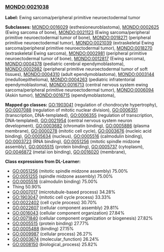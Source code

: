 
### [MONDO:0021038](http://purl.obolibrary.org/obo/MONDO_0021038)
**Label:** Ewing sarcoma/peripheral primitive neuroectodermal tumor

**Subclasses:** [MONDO:0016029](http://purl.obolibrary.org/obo/MONDO_0016029) (esthesioneuroblastoma), [MONDO:0002625](http://purl.obolibrary.org/obo/MONDO_0002625) (Ewing sarcoma of bone), [MONDO:0021123](http://purl.obolibrary.org/obo/MONDO_0021123) (Ewing sarcoma/peripheral primitive neuroectodermal tumor of bone), [MONDO:0018271](http://purl.obolibrary.org/obo/MONDO_0018271) (peripheral primitive neuroectodermal tumor), [MONDO:0021039](http://purl.obolibrary.org/obo/MONDO_0021039) (extraskeletal Ewing sarcoma/peripheral primitive neuroectodermal tumor), [MONDO:0018270](http://purl.obolibrary.org/obo/MONDO_0018270) (extraskeletal Ewing sarcoma), [MONDO:0002981](http://purl.obolibrary.org/obo/MONDO_0002981) (peripheral primitive neuroectodermal tumor of bone), [MONDO:0012817](http://purl.obolibrary.org/obo/MONDO_0012817) (Ewing sarcoma), [MONDO:0004378](http://purl.obolibrary.org/obo/MONDO_0004378) (pediatric cerebral ependymoblastoma), [MONDO:0002982](http://purl.obolibrary.org/obo/MONDO_0002982) (peripheral primitive neuroectodermal tumor of soft tissues), [MONDO:0004310](http://purl.obolibrary.org/obo/MONDO_0004310) (adult ependymoblastoma), [MONDO:0003144](http://purl.obolibrary.org/obo/MONDO_0003144) (medulloepithelioma), [MONDO:0004263](http://purl.obolibrary.org/obo/MONDO_0004263) (pediatric infratentorial ependymoblastoma), [MONDO:0016713](http://purl.obolibrary.org/obo/MONDO_0016713) (central nervous system ewing sarcoma/peripheral primitive neuroectodermal tumor), [MONDO:0006094](http://purl.obolibrary.org/obo/MONDO_0006094) (Askin tumor), [MONDO:0016715](http://purl.obolibrary.org/obo/MONDO_0016715) (ependymoblastoma), 

**Mapped go classes:** [GO:1903041](http://purl.obolibrary.org/obo/GO_1903041) (regulation of chondrocyte hypertrophy), [GO:0007088](http://purl.obolibrary.org/obo/GO_0007088) (regulation of mitotic nuclear division), [GO:0006351](http://purl.obolibrary.org/obo/GO_0006351) (transcription, DNA-templated), [GO:0006355](http://purl.obolibrary.org/obo/GO_0006355) (regulation of transcription, DNA-templated), [GO:0021954](http://purl.obolibrary.org/obo/GO_0021954) (central nervous system neuron development), [GO:0003682](http://purl.obolibrary.org/obo/GO_0003682) (chromatin binding), [GO:0005886](http://purl.obolibrary.org/obo/GO_0005886) (plasma membrane), [GO:0000278](http://purl.obolibrary.org/obo/GO_0000278) (mitotic cell cycle), [GO:0003676](http://purl.obolibrary.org/obo/GO_0003676) (nucleic acid binding), [GO:0005634](http://purl.obolibrary.org/obo/GO_0005634) (nucleus), [GO:0005516](http://purl.obolibrary.org/obo/GO_0005516) (calmodulin binding), [GO:0003723](http://purl.obolibrary.org/obo/GO_0003723) (RNA binding), [GO:0051256](http://purl.obolibrary.org/obo/GO_0051256) (mitotic spindle midzone assembly), [GO:0005515](http://purl.obolibrary.org/obo/GO_0005515) (protein binding), [GO:0005737](http://purl.obolibrary.org/obo/GO_0005737) (cytoplasm), [GO:0046872](http://purl.obolibrary.org/obo/GO_0046872) (metal ion binding), [GO:0016020](http://purl.obolibrary.org/obo/GO_0016020) (membrane), 

**Class expressions from DL-Learner:**

- [GO:0051256](http://purl.obolibrary.org/obo/GO_0051256) (mitotic spindle midzone assembly) 75.00%
- [GO:0051255](http://purl.obolibrary.org/obo/GO_0051255) (spindle midzone assembly) 75.00%
- [GO:0005516](http://purl.obolibrary.org/obo/GO_0005516) (calmodulin binding) 75.00%
- Thing 50.90%
- [GO:0007017](http://purl.obolibrary.org/obo/GO_0007017) (microtubule-based process) 34.28%
- [GO:1903047](http://purl.obolibrary.org/obo/GO_1903047) (mitotic cell cycle process) 33.33%
- [GO:0022402](http://purl.obolibrary.org/obo/GO_0022402) (cell cycle process) 30.70%
- [GO:0022607](http://purl.obolibrary.org/obo/GO_0022607) (cellular component assembly) 29.81%
- [GO:0016043](http://purl.obolibrary.org/obo/GO_0016043) (cellular component organization) 27.84%
- [GO:0071840](http://purl.obolibrary.org/obo/GO_0071840) (cellular component organization or biogenesis) 27.82%
- [GO:0005515](http://purl.obolibrary.org/obo/GO_0005515) (protein binding) 27.77%
- [GO:0005488](http://purl.obolibrary.org/obo/GO_0005488) (binding) 27.15%
- [GO:0009987](http://purl.obolibrary.org/obo/GO_0009987) (cellular process) 26.27%
- [GO:0003674](http://purl.obolibrary.org/obo/GO_0003674) (molecular_function) 26.24%
- [GO:0008150](http://purl.obolibrary.org/obo/GO_0008150) (biological_process) 25.82%


